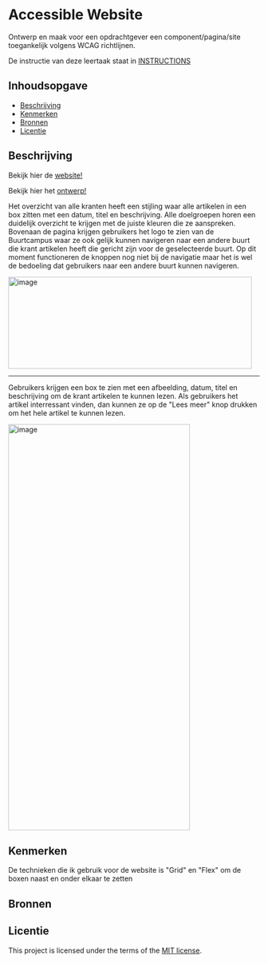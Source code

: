 # Accessible Website

Ontwerp en maak voor een opdrachtgever een component/pagina/site toegankelijk volgens WCAG richtlijnen.

De instructie van deze leertaak staat in [INSTRUCTIONS](https://github.com/fdnd-task/all-human-accessible-website/blob/main/docs/INSTRUCTIONS.md)

## Inhoudsopgave

  * [Beschrijving](#beschrijving)
  * [Kenmerken](#kenmerken)
  * [Bronnen](#bronnen)
  * [Licentie](#licentie)

## Beschrijving
Bekijk hier de [website!](https://webtins.github.io/all-human-accessible-website/)

Bekijk hier het [ontwerp!](https://www.figma.com/design/GRdLpkhxYTfgDDJRlVFulP/Untitled?node-id=0-1&t=cJJYe3mF9nVLl5ae-1)

Het overzicht van alle kranten heeft een stijling waar alle artikelen in een box zitten met een datum, titel en beschrijving. Alle doelgroepen horen een duidelijk overzicht te krijgen met de juiste kleuren die ze aanspreken. Bovenaan de pagina krijgen gebruikers het logo te zien van de Buurtcampus waar ze ook gelijk kunnen navigeren naar een andere buurt die krant artikelen heeft die gericht zijn voor de geselecteerde buurt. Op dit moment functioneren de knoppen nog niet bij de navigatie maar het is wel de bedoeling dat gebruikers naar een andere buurt kunnen navigeren.

<img width="488" height="184" alt="image" src="https://github.com/user-attachments/assets/7df2d9d3-8986-4ae7-94b7-69cceed1cb60" />

---

Gebruikers krijgen een box te zien met een afbeelding, datum, titel en beschrijving om de krant artikelen te kunnen lezen. Als gebruikers het artikel interressant vinden, dan kunnen ze op de "Lees meer" knop drukken om het hele artikel te kunnen lezen.

<img width="364" height="813" alt="image" src="https://github.com/user-attachments/assets/75c550c8-05b6-4b42-a1cc-0a43b6cc598f" />


## Kenmerken

De technieken die ik gebruik voor de website is "Grid" en "Flex" om de boxen naast en onder elkaar te zetten

## Bronnen

## Licentie
This project is licensed under the terms of the [MIT license](./LICENSE).

